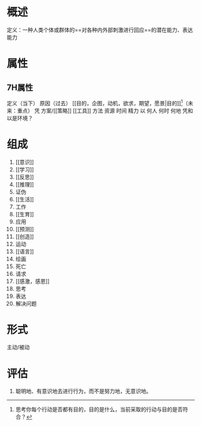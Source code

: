 # 概述
定义：一种人类个体或群体的==对各种内外部刺激进行回应==的潜在能力、表达能力
# 属性
## 7H属性
定义（当下）
原因（过去）
[[目的，企图，动机，欲求，期望，愿景|目的]][^1]（未来：重点）
凭
	方案/[[策略]]
	[[工具]]
	方法
	资源
		时间
		精力
以
	何人
	何时
	何地
凭和以是环境？

# 组成
1. [[意识]]
2. [[学习]]
3. [[反思]]
4. [[推理]]
5. 证伪
6. [[生活]]
7. 工作
8. [[生育]]
9. 应用
10. [[预测]]
11. [[创造]]
12.  运动
13. [[语言]]
14. 绘画
15. 死亡
16. 请求
17. [[感激，感恩]]
18. 思考
19. 表达
20. 解决问题

# 形式
 主动/被动
 
# 评估
1. 聪明地、有意识地去进行行为，而不是努力地，无意识地。

[^1]: 思考你每个行动是否都有目的，目的是什么，当前采取的行动与目的是否符合？